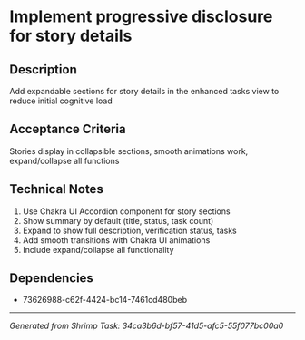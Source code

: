 # Implement progressive disclosure for story details

## Description
Add expandable sections for story details in the enhanced tasks view to reduce initial cognitive load

## Acceptance Criteria
Stories display in collapsible sections, smooth animations work, expand/collapse all functions

## Technical Notes
1. Use Chakra UI Accordion component for story sections
2. Show summary by default (title, status, task count)
3. Expand to show full description, verification status, tasks
4. Add smooth transitions with Chakra UI animations
5. Include expand/collapse all functionality

## Dependencies
- 73626988-c62f-4424-bc14-7461cd480beb

---
*Generated from Shrimp Task: 34ca3b6d-bf57-41d5-afc5-55f077bc00a0*

